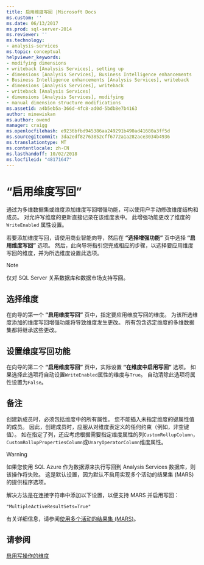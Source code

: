 ```yaml
---
title: 启用维度写回 |Microsoft Docs
ms.custom: ''
ms.date: 06/13/2017
ms.prod: sql-server-2014
ms.reviewer: ''
ms.technology:
- analysis-services
ms.topic: conceptual
helpviewer_keywords:
- modifying dimensions
- writeback [Analysis Services], setting up
- dimensions [Analysis Services], Business Intelligence enhancements
- Business Intelligence enhancements [Analysis Services], writeback
- dimensions [Analysis Services], writeback
- writeback [Analysis Services]
- dimensions [Analysis Services], modifying
- manual dimension structure modifications
ms.assetid: a4b5eb5a-366d-4fc8-ad0d-5bdb8e7b4163
author: minewiskan
ms.author: owend
manager: craigg
ms.openlocfilehash: e9236bfbd945386aa249291b490ad41680a3ff5d
ms.sourcegitcommit: 3da2edf82763852cff6772a1a282ace3034b4936
ms.translationtype: MT
ms.contentlocale: zh-CN
ms.lasthandoff: 10/02/2018
ms.locfileid: "48171647"
---
```

# <a name="enable-dimension-writeback"></a>“启用维度写回”
  通过为多维数据集或维度添加维度写回增强功能，可以使用户手动修改维度结构和成员。 对允许写维度的更新直接记录在该维度表中。 此增强功能更改了维度的 `WriteEnabled` 属性设置。  
  
 若要添加维度写回，请使用商业智能向导，然后在 **“选择增强功能”** 页中选择 **“启用维度写回”** 选项。 然后，此向导将指引您完成相应的步骤，以选择要应用维度写回的维度，并为所选维度设置此选项。  
  
> [!NOTE]  
>  仅对 SQL Server 关系数据库和数据市场支持写回。  
  
## <a name="selecting-a-dimension"></a>选择维度  
 在向导的第一个 **“启用维度写回”** 页中，指定要应用维度写回的维度。 为该所选维度添加的维度写回增强功能将导致维度发生更改。 所有包含选定维度的多维数据集都将继承这些更改。  
  
## <a name="setting-dimension-writeback-capability"></a>设置维度写回功能  
 在向导的第二个 **“启用维度写回”** 页中，实际设置 **“在维度中启用写回”** 选项。 如果选择此选项将自动设置`WriteEnabled`属性的维度与`True`。 自动清除此选项将属性设置为`False`。  
  
## <a name="remarks"></a>备注  
 创建新成员时，必须包括维度中的所有属性。 您不能插入未指定维度的键属性值的成员。 因此，创建成员时，应服从对维度表定义的任何约束（例如，非空键值）。 如在指定了列，还应考虑根据需要指定维度属性的列`CustomRollupColumn`，`CustomRollupPropertiesColumn`或`UnaryOperatorColumn`维度属性。  
  
> [!WARNING]  
>  如果您使用 SQL Azure 作为数据源来执行写回到 Analysis Services 数据库，则该操作将失败。 这是默认设置，因为默认不启用实现多个活动的结果集 (MARS) 的提供程序选项。  
>   
>  解决方法是在连接字符串中添加以下设置，以便支持 MARS 并启用写回：  
>   
>  `"MultipleActiveResultSets=True"`  
>   
>  有关详细信息，请参阅[使用多个活动的结果集 (MARS)](../../relational-databases/native-client/features/using-multiple-active-result-sets-mars.md)。  
  
## <a name="see-also"></a>请参阅  
 [启用写操作的维度](../multidimensional-models-olap-logical-dimension-objects/write-enabled-dimensions.md)  
  
  
